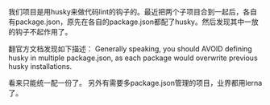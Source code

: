 我们项目是用husky来做代码lint的钩子的。最近把两个子项目合到一起后，各自有package.json，原先在各自的package.json都配了husky。然后发现其中一放的钩子不起作用了。

翻官方文档发现如下描述：
Generally speaking, you should AVOID defining husky in multiple package.json, as each package would overwrite previous husky installations.

看来只能统一配一份了。
另外有需要多package.json管理的项目，业界都用lerna了。